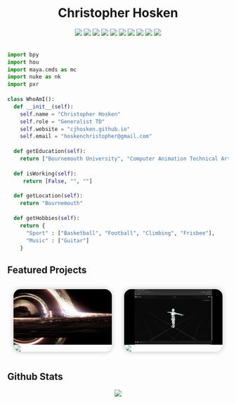 <h1 align="center">Christopher Hosken</h1>
<p align="center"}>
  <img src="https://img.shields.io/badge/Houdini-FF6600?style=for-the-badge&logo=houdini&logoColor=white">
  <img src="https://img.shields.io/badge/Blender-E87D0D?style=for-the-badge&logo=blender&logoColor=white">
  <img src="https://img.shields.io/badge/Maya-38ABDF?style=for-the-badge&logo=autodeskmaya&logoColor=white">
  <img src="https://img.shields.io/badge/Nuke-FCB434?style=for-the-badge&logo=nuke&logoColor=white">
  <img src="https://img.shields.io/badge/Python-FFD43B?style=for-the-badge&logo=python&logoColor=blue">
  <img src="https://img.shields.io/badge/C/C++-659AD2?style=for-the-badge&logo=cplusplus&logoColor=white">
  <img src="https://img.shields.io/badge/Qt-41CD52?style=for-the-badge&logo=Qt&logoColor=white">
  <img src="https://img.shields.io/badge/USD-55A5D9?style=for-the-badge&logo=&logoColor=white">
  <img src="https://img.shields.io/badge/React%20Typescript-51A2DA?style=for-the-badge&logo=typescript&logoColor=white">
  <img src="https://img.shields.io/badge/Vite-51A2DA?style=for-the-badge&logo=vite&logoColor=white">
</p>

```python

import bpy
import hou
import maya.cmds as mc
import nuke as nk
import pxr

class WhoAmI():
  def __init__(self):
    self.name = "Christopher Hosken"
    self.role = "Generalist TD"   
    self.website = "cjhosken.github.io"
    self.email = "hoskenchristopher@gmail.com"

  def getEducation(self):
    return ["Bournemouth University", "Computer Animation Technical Arts"]

  def isWorking(self):
     return [False, "", ""]

  def getLocation(self):
    return "Bournemouth"

  def getHobbies(self):
    return {
      "Sport" : ["Basketball", "Football", "Climbing", "Frisbee"],
      "Music" : ["Guitar"]
    }

```
## Featured Projects
<div style="display: flex; justify-content: center; align-items: center;">
  <a href="https://github.com/cjhosken/gravi" style="margin: 1em; display:flex; flex-direction:column;border-radius: 16px; box-shadow: 0px 0px 12px rgba(0, 0, 0, 0.25); transition: transform ease 0.35s; width:300px;">
    <img src="./images/gravi.jpg" style="border-radius: 16px 16px 0px 0px; width: 100%;">
    <img src="https://github-readme-stats.vercel.app/api/pin/?username=cjhosken&repo=gravi&theme=github_dark&hide_border=true&border_radius=0" style="border-radius: 0px 0px 16px 16px; width:100%;"/>
  </a>
  <a href="https://github.com/cjhosken/deadshot" style="margin: 1em; display:flex; flex-direction:column;border-radius: 16px; box-shadow: 0px 0px 12px rgba(0, 0, 0, 0.25); transition: transform ease 0.35s; width:300px;">
    <img src="./images/deadshot.png" style="border-radius: 16px 16px 0px 0px; width:100%;">
    <img src="https://github-readme-stats.vercel.app/api/pin/?username=cjhosken&repo=deadshot&theme=github_dark&hide_border=true&border_radius=0" style="border-radius: 0px 0px 16px 16px; width:100%;"/>
  </a>
</div>

## Github Stats
<div style="display: flex; justify-content: center; align-items: center;">
	<img src="https://github-readme-stats.vercel.app/api?username=cjhosken&&show_icons=true&count_private=true&theme=github_dark&hide_rank=True">
</div>